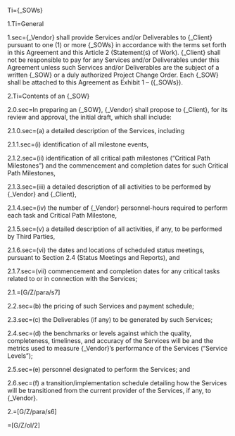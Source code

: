 Ti={_SOWs}

1.Ti=General

1.sec={_Vendor} shall provide Services and/or Deliverables to {_Client} pursuant to one (1) or more {_SOWs} in accordance with the terms set forth in this Agreement and this Article 2 (Statement(s) of Work). {_Client} shall not be responsible to pay for any Services and/or Deliverables under this Agreement unless such Services and/or Deliverables are the subject of a written {_SOW} or a duly authorized Project Change Order. Each {_SOW} shall be attached to this Agreement as Exhibit 1 – ({_SOWs}).

2.Ti=Contents of an {_SOW}

2.0.sec=In preparing an {_SOW}, {_Vendor} shall propose to {_Client}, for its review and approval, the initial draft, which shall include:

2.1.0.sec=(a) a detailed description of the Services, including

2.1.1.sec=(i) identification of all milestone events,

2.1.2.sec=(ii) identification of all critical path milestones (“Critical Path Milestones”) and the commencement and completion dates for such Critical Path Milestones,

2.1.3.sec=(iii) a detailed description of all activities to be performed by {_Vendor} and {_Client},

2.1.4.sec=(iv) the number of {_Vendor} personnel-hours required to perform each task and Critical Path Milestone,

2.1.5.sec=(v) a detailed description of all activities, if any, to be performed by Third Parties,

2.1.6.sec=(vi) the dates and locations of scheduled status meetings, pursuant to Section 2.4 (Status Meetings and Reports), and

2.1.7.sec=(vii) commencement and completion dates for any critical tasks related to or in connection with the Services;

2.1.=[G/Z/para/s7]

2.2.sec=(b) the pricing of such Services and payment schedule;

2.3.sec=(c) the Deliverables (if any) to be generated by such Services;

2.4.sec=(d) the benchmarks or levels against which the quality, completeness, timeliness, and accuracy of the Services will be and the metrics used to measure {_Vendor}’s performance of the Services (“Service Levels”);

2.5.sec=(e) personnel designated to perform the Services; and

2.6.sec=(f) a transition/implementation schedule detailing how the Services will be transitioned from the current provider of the Services, if any, to {_Vendor}.

2.=[G/Z/para/s6]

=[G/Z/ol/2]
